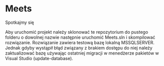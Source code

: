 # Meets
 Spotkajmy się

Aby uruchomić projekt należy sklonować te repozytorium do pustego folderu o dowolnej nazwie następnie uruchomić Meets.sln i skompilować rozwiązanie.
Rozwiązanie zawiera testową bazę lokalną MSSQLSERVER. 
Jednak gdyby wystąpił błąd związany z brakiem dostępu do niej należy zaktualizować bazę używając ostatniej migracji w menedżerze pakietów w Visual Studio (update-database).
